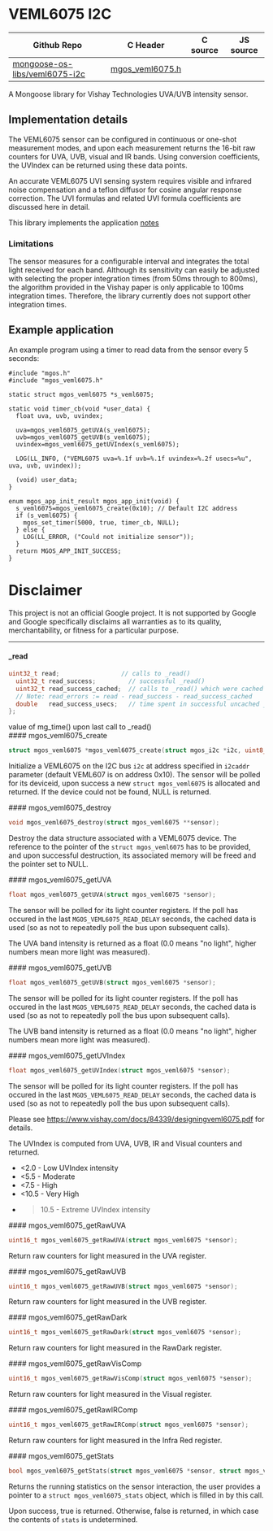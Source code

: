 # VEML6075 I2C
| Github Repo | C Header | C source  | JS source |
| ----------- | -------- | --------  | ----------------- |
| [mongoose-os-libs/veml6075-i2c](https://github.com/mongoose-os-libs/veml6075-i2c) | [mgos_veml6075.h](https://github.com/mongoose-os-libs/veml6075-i2c/tree/master/include/mgos_veml6075.h) | &nbsp;  | &nbsp;         |



A Mongoose library for Vishay Technologies UVA/UVB intensity sensor.

## Implementation details

The VEML6075 sensor can be configured in continuous or one-shot measurement
modes, and upon each measurement returns the 16-bit raw counters for UVA, UVB,
visual and IR bands. Using conversion coefficients, the UVIndex can be returned
using these data points.

An accurate VEML6075 UVI sensing system requires visible and infrared noise
compensation and a teflon diffusor for cosine angular response correction. The
UVI formulas and related UVI formula coefficients are discussed here in detail.

This library implements the application [notes](https://www.vishay.com/docs/84339/designingveml6075.pdf)

### Limitations

The sensor measures for a configurable interval and integrates the total light
received for each band. Although its sensitivity can easily be adjusted with
selecting the proper integration times (from 50ms through to 800ms), the
algorithm provided in the Vishay paper is only applicable to 100ms integration
times. Therefore, the library currently does not support other integration
times.

## Example application

An example program using a timer to read data from the sensor every 5 seconds:

```
#include "mgos.h"
#include "mgos_veml6075.h"

static struct mgos_veml6075 *s_veml6075;

static void timer_cb(void *user_data) {
  float uva, uvb, uvindex;

  uva=mgos_veml6075_getUVA(s_veml6075);
  uvb=mgos_veml6075_getUVB(s_veml6075);
  uvindex=mgos_veml6075_getUVIndex(s_veml6075);

  LOG(LL_INFO, ("VEML6075 uva=%.1f uvb=%.1f uvindex=%.2f usecs=%u", uva, uvb, uvindex));

  (void) user_data;
}

enum mgos_app_init_result mgos_app_init(void) {
  s_veml6075=mgos_veml6075_create(0x10); // Default I2C address
  if (s_veml6075) {
    mgos_set_timer(5000, true, timer_cb, NULL);
  } else {
    LOG(LL_ERROR, ("Could not initialize sensor"));
  }
  return MGOS_APP_INIT_SUCCESS;
}
```


# Disclaimer

This project is not an official Google project. It is not supported by Google
and Google specifically disclaims all warranties as to its quality,
merchantability, or fitness for a particular purpose.


 ----- 
#### _read

```c
uint32_t read;                 // calls to _read()
  uint32_t read_success;         // successful _read()
  uint32_t read_success_cached;  // calls to _read() which were cached
  // Note: read_errors := read - read_success - read_success_cached
  double   read_success_usecs;   // time spent in successful uncached _read()
};
```
<div class="apidescr">
value of mg_time() upon last call to _read()
</div>
#### mgos_veml6075_create

```c
struct mgos_veml6075 *mgos_veml6075_create(struct mgos_i2c *i2c, uint8_t i2caddr);
```
<div class="apidescr">

Initialize a VEML6075 on the I2C bus `i2c` at address specified in `i2caddr`
parameter (default VEML607 is on address 0x10). The sensor will be polled for
its deviceid, upon success a new `struct mgos_veml6075` is allocated and
returned. If the device could not be found, NULL is returned.
 
</div>
#### mgos_veml6075_destroy

```c
void mgos_veml6075_destroy(struct mgos_veml6075 **sensor);
```
<div class="apidescr">

Destroy the data structure associated with a VEML6075 device. The reference
to the pointer of the `struct mgos_veml6075` has to be provided, and upon
successful destruction, its associated memory will be freed and the pointer
set to NULL.
 
</div>
#### mgos_veml6075_getUVA

```c
float mgos_veml6075_getUVA(struct mgos_veml6075 *sensor);
```
<div class="apidescr">

The sensor will be polled for its light counter registers. If the poll has
occured in the last `MGOS_VEML6075_READ_DELAY` seconds, the cached data is
used (so as not to repeatedly poll the bus upon subsequent calls).

The UVA band intensity is returned as a float (0.0 means "no light", higher
numbers mean more light was measured).
 
</div>
#### mgos_veml6075_getUVB

```c
float mgos_veml6075_getUVB(struct mgos_veml6075 *sensor);
```
<div class="apidescr">

The sensor will be polled for its light counter registers. If the poll has
occured in the last `MGOS_VEML6075_READ_DELAY` seconds, the cached data is
used (so as not to repeatedly poll the bus upon subsequent calls).

The UVB band intensity is returned as a float (0.0 means "no light", higher
numbers mean more light was measured).
 
</div>
#### mgos_veml6075_getUVIndex

```c
float mgos_veml6075_getUVIndex(struct mgos_veml6075 *sensor);
```
<div class="apidescr">

The sensor will be polled for its light counter registers. If the poll has
occured in the last `MGOS_VEML6075_READ_DELAY` seconds, the cached data is
used (so as not to repeatedly poll the bus upon subsequent calls).

Please see https://www.vishay.com/docs/84339/designingveml6075.pdf for
details.

The UVIndex is computed from UVA, UVB, IR and Visual counters and returned.
*   <2.0  - Low UVIndex intensity
*   <5.5  - Moderate
*   <7.5  - High
*   <10.5 - Very High
*   >10.5 - Extreme UVIndex intensity

 
</div>
#### mgos_veml6075_getRawUVA

```c
uint16_t mgos_veml6075_getRawUVA(struct mgos_veml6075 *sensor);
```
<div class="apidescr">

Return raw counters for light measured in the UVA register.
 
</div>
#### mgos_veml6075_getRawUVB

```c
uint16_t mgos_veml6075_getRawUVB(struct mgos_veml6075 *sensor);
```
<div class="apidescr">

Return raw counters for light measured in the UVB register.
 
</div>
#### mgos_veml6075_getRawDark

```c
uint16_t mgos_veml6075_getRawDark(struct mgos_veml6075 *sensor);
```
<div class="apidescr">

Return raw counters for light measured in the RawDark register.
 
</div>
#### mgos_veml6075_getRawVisComp

```c
uint16_t mgos_veml6075_getRawVisComp(struct mgos_veml6075 *sensor);
```
<div class="apidescr">

Return raw counters for light measured in the Visual register.
 
</div>
#### mgos_veml6075_getRawIRComp

```c
uint16_t mgos_veml6075_getRawIRComp(struct mgos_veml6075 *sensor);
```
<div class="apidescr">

Return raw counters for light measured in the Infra Red register.
 
</div>
#### mgos_veml6075_getStats

```c
bool mgos_veml6075_getStats(struct mgos_veml6075 *sensor, struct mgos_veml6075_stats *stats);
```
<div class="apidescr">

Returns the running statistics on the sensor interaction, the user provides
a pointer to a `struct mgos_veml6075_stats` object, which is filled in by this
call.

Upon success, true is returned. Otherwise, false is returned, in which case
the contents of `stats` is undetermined.
 
</div>
